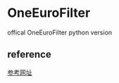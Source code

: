 # OneEuroFilter
offical OneEuroFilter python version
## reference  
[参考网址](https://cristal.univ-lille.fr/~casiez/1euro/) 
